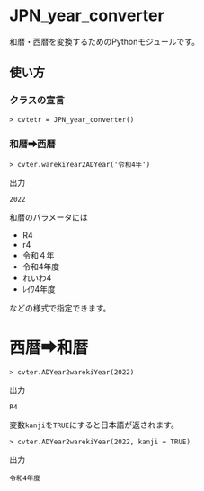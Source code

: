 # JPN_year_converter

和暦・西暦を変換するためのPythonモジュールです。

## 使い方

### クラスの宣言 
```
> cvtetr = JPN_year_converter()
```

### 和暦➡西暦
```
> cvter.warekiYear2ADYear('令和4年')
```

出力
```
2022
```

和暦のパラメータには

- R4
- r4
- 令和４年
- 令和4年度
- れいわ4
- ﾚｲﾜ4年度

などの様式で指定できます。

# 西暦➡和暦
```
> cvter.ADYear2warekiYear(2022)
```

出力
```
R4
```

変数`kanji`を`TRUE`にすると日本語が返されます。
```
> cvter.ADYear2warekiYear(2022, kanji = TRUE)
```

出力
```
令和4年度
```
